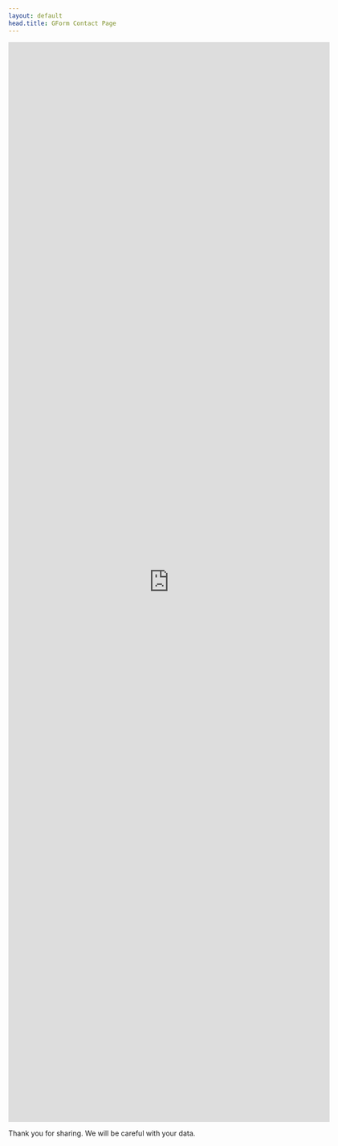 ```yaml
---
layout: default
head.title: GForm Contact Page
---
```

<iframe src="https://docs.google.com/forms/d/e/1FAIpQLScv60yN_VOhufUAsVGwH41igs3CRa9X1atrsDmYC8FRTVXAhw/viewform?embedded=true" width="640" height="2150" frameborder="0" marginheight="0" marginwidth="0" scrolling="no">Loading…</iframe>

Thank you for sharing. We will be careful with your data.